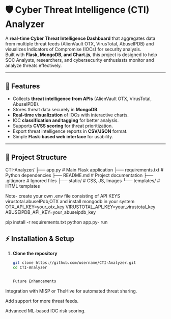 # 🛡️ Cyber Threat Intelligence (CTI) Analyzer

A **real-time Cyber Threat Intelligence Dashboard** that aggregates data from multiple threat feeds (AlienVault OTX, VirusTotal, AbuseIPDB) and visualizes Indicators of Compromise (IOCs) for security analysis.  
Built with **Flask, MongoDB, and Chart.js**, this project is designed to help SOC Analysts, researchers, and cybersecurity enthusiasts monitor and analyze threats effectively.

---

## 🚀 Features
- Collects **threat intelligence from APIs** (AlienVault OTX, VirusTotal, AbuseIPDB).
- Stores threat data securely in **MongoDB**.
- **Real-time visualization** of IOCs with interactive charts.
- IOC **classification and tagging** for better analysis.
- Supports **CVSS scoring** for threat prioritization.
- Export threat intelligence reports in **CSV/JSON** format.
- Simple **Flask-based web interface** for usability.

---

## 📂 Project Structure
CTI-Analyzer/
├── app.py # Main Flask application
├── requirements.txt # Python dependencies
├── README.md # Project documentation
├── .gitignore # Ignored files
├── static/ # CSS, JS, Images
└── templates/ # HTML templates   

Note- create your own .env file consisting of  API KEYS  virustotal.abuseIPdb,OTX and install mongodb in your system 
OTX_API_KEY=your_otx_key
VIRUSTOTAL_API_KEY=your_virustotal_key
ABUSEIPDB_API_KEY=your_abuseipdb_key

pip install -r requirements.txt
python app.py- run



## ⚡ Installation & Setup

1. **Clone the repository**
   ```bash
   git clone https://github.com/username/CTI-Analyzer.git
   cd CTI-Analyzer


   Future Enhancements

Integration with MISP or TheHive for automated threat sharing.

Add support for more threat feeds.

Advanced ML-based IOC risk scoring.




